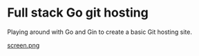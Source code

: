 # Full stack Go git hosting

Playing around with Go and Gin to create a basic Git hosting site.

[screen.png](./screen.png)
